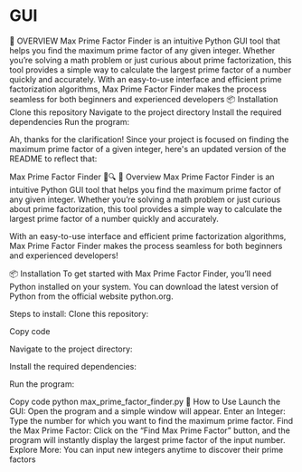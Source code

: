 # GUI
📌 OVERVIEW
Max Prime Factor Finder is an intuitive Python GUI tool that helps you find the maximum prime factor of any given integer. Whether you’re solving a math problem or just curious about prime factorization, this tool provides a simple way to calculate the largest prime factor of a number quickly and accurately.
With an easy-to-use interface and efficient prime factorization algorithms, Max Prime Factor Finder makes the process seamless for both beginners and experienced developers
📦 Installation
Clone this repository
Navigate to the project directory
Install the required dependencies
Run the program:

Ah, thanks for the clarification! Since your project is focused on finding the maximum prime factor of a given integer, here's an updated version of the README to reflect that:

Max Prime Factor Finder 🧮🔍
📌 Overview
Max Prime Factor Finder is an intuitive Python GUI tool that helps you find the maximum prime factor of any given integer. Whether you’re solving a math problem or just curious about prime factorization, this tool provides a simple way to calculate the largest prime factor of a number quickly and accurately.

With an easy-to-use interface and efficient prime factorization algorithms, Max Prime Factor Finder makes the process seamless for both beginners and experienced developers!

📦 Installation
To get started with Max Prime Factor Finder, you’ll need Python installed on your system. You can download the latest version of Python from the official website python.org.

Steps to install:
Clone this repository:


Copy code

Navigate to the project directory:


Install the required dependencies:


Run the program:


Copy code
python max_prime_factor_finder.py
🌟 How to Use
Launch the GUI: Open the program and a simple window will appear.
Enter an Integer: Type the number for which you want to find the maximum prime factor.
Find the Max Prime Factor: Click on the “Find Max Prime Factor” button, and the program will instantly display the largest prime factor of the input number.
Explore More: You can input new integers anytime to discover their prime factors

